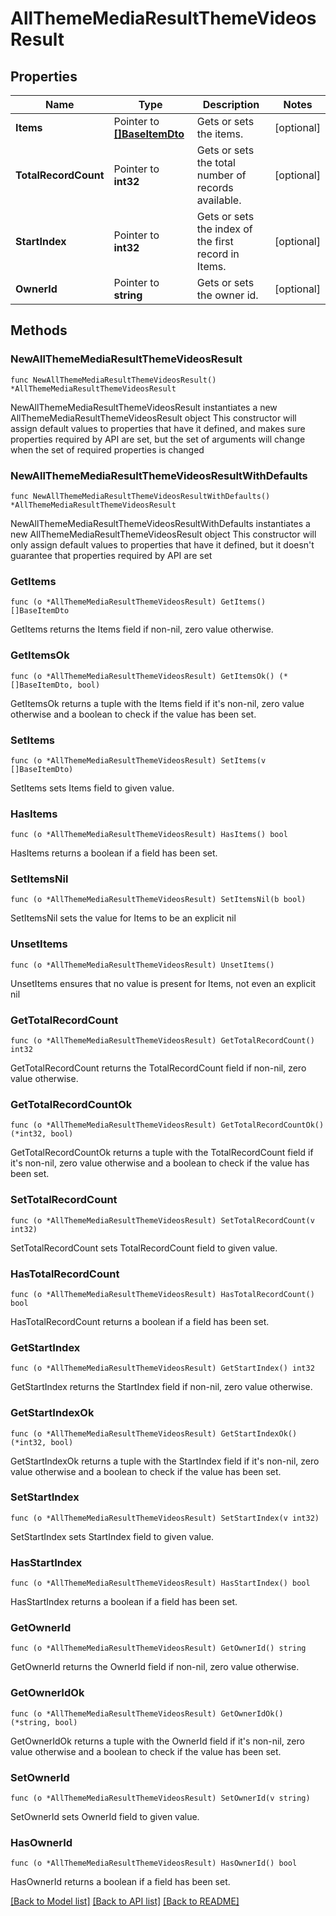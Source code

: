# AllThemeMediaResultThemeVideosResult

## Properties

Name | Type | Description | Notes
------------ | ------------- | ------------- | -------------
**Items** | Pointer to [**[]BaseItemDto**](BaseItemDto.md) | Gets or sets the items. | [optional] 
**TotalRecordCount** | Pointer to **int32** | Gets or sets the total number of records available. | [optional] 
**StartIndex** | Pointer to **int32** | Gets or sets the index of the first record in Items. | [optional] 
**OwnerId** | Pointer to **string** | Gets or sets the owner id. | [optional] 

## Methods

### NewAllThemeMediaResultThemeVideosResult

`func NewAllThemeMediaResultThemeVideosResult() *AllThemeMediaResultThemeVideosResult`

NewAllThemeMediaResultThemeVideosResult instantiates a new AllThemeMediaResultThemeVideosResult object
This constructor will assign default values to properties that have it defined,
and makes sure properties required by API are set, but the set of arguments
will change when the set of required properties is changed

### NewAllThemeMediaResultThemeVideosResultWithDefaults

`func NewAllThemeMediaResultThemeVideosResultWithDefaults() *AllThemeMediaResultThemeVideosResult`

NewAllThemeMediaResultThemeVideosResultWithDefaults instantiates a new AllThemeMediaResultThemeVideosResult object
This constructor will only assign default values to properties that have it defined,
but it doesn't guarantee that properties required by API are set

### GetItems

`func (o *AllThemeMediaResultThemeVideosResult) GetItems() []BaseItemDto`

GetItems returns the Items field if non-nil, zero value otherwise.

### GetItemsOk

`func (o *AllThemeMediaResultThemeVideosResult) GetItemsOk() (*[]BaseItemDto, bool)`

GetItemsOk returns a tuple with the Items field if it's non-nil, zero value otherwise
and a boolean to check if the value has been set.

### SetItems

`func (o *AllThemeMediaResultThemeVideosResult) SetItems(v []BaseItemDto)`

SetItems sets Items field to given value.

### HasItems

`func (o *AllThemeMediaResultThemeVideosResult) HasItems() bool`

HasItems returns a boolean if a field has been set.

### SetItemsNil

`func (o *AllThemeMediaResultThemeVideosResult) SetItemsNil(b bool)`

 SetItemsNil sets the value for Items to be an explicit nil

### UnsetItems
`func (o *AllThemeMediaResultThemeVideosResult) UnsetItems()`

UnsetItems ensures that no value is present for Items, not even an explicit nil
### GetTotalRecordCount

`func (o *AllThemeMediaResultThemeVideosResult) GetTotalRecordCount() int32`

GetTotalRecordCount returns the TotalRecordCount field if non-nil, zero value otherwise.

### GetTotalRecordCountOk

`func (o *AllThemeMediaResultThemeVideosResult) GetTotalRecordCountOk() (*int32, bool)`

GetTotalRecordCountOk returns a tuple with the TotalRecordCount field if it's non-nil, zero value otherwise
and a boolean to check if the value has been set.

### SetTotalRecordCount

`func (o *AllThemeMediaResultThemeVideosResult) SetTotalRecordCount(v int32)`

SetTotalRecordCount sets TotalRecordCount field to given value.

### HasTotalRecordCount

`func (o *AllThemeMediaResultThemeVideosResult) HasTotalRecordCount() bool`

HasTotalRecordCount returns a boolean if a field has been set.

### GetStartIndex

`func (o *AllThemeMediaResultThemeVideosResult) GetStartIndex() int32`

GetStartIndex returns the StartIndex field if non-nil, zero value otherwise.

### GetStartIndexOk

`func (o *AllThemeMediaResultThemeVideosResult) GetStartIndexOk() (*int32, bool)`

GetStartIndexOk returns a tuple with the StartIndex field if it's non-nil, zero value otherwise
and a boolean to check if the value has been set.

### SetStartIndex

`func (o *AllThemeMediaResultThemeVideosResult) SetStartIndex(v int32)`

SetStartIndex sets StartIndex field to given value.

### HasStartIndex

`func (o *AllThemeMediaResultThemeVideosResult) HasStartIndex() bool`

HasStartIndex returns a boolean if a field has been set.

### GetOwnerId

`func (o *AllThemeMediaResultThemeVideosResult) GetOwnerId() string`

GetOwnerId returns the OwnerId field if non-nil, zero value otherwise.

### GetOwnerIdOk

`func (o *AllThemeMediaResultThemeVideosResult) GetOwnerIdOk() (*string, bool)`

GetOwnerIdOk returns a tuple with the OwnerId field if it's non-nil, zero value otherwise
and a boolean to check if the value has been set.

### SetOwnerId

`func (o *AllThemeMediaResultThemeVideosResult) SetOwnerId(v string)`

SetOwnerId sets OwnerId field to given value.

### HasOwnerId

`func (o *AllThemeMediaResultThemeVideosResult) HasOwnerId() bool`

HasOwnerId returns a boolean if a field has been set.


[[Back to Model list]](../README.md#documentation-for-models) [[Back to API list]](../README.md#documentation-for-api-endpoints) [[Back to README]](../README.md)


